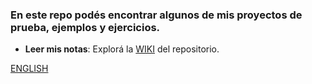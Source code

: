 ### En este repo podés encontrar algunos de mis proyectos de prueba, ejemplos y ejercicios.

- **Leer mis notas**: Explorá la [WIKI](https://github.com/PabloPenia/java-playground/wiki) del repositorio.

[ENGLISH](https://github.com/PabloPenia/java-playground/blob/main/README.md)
